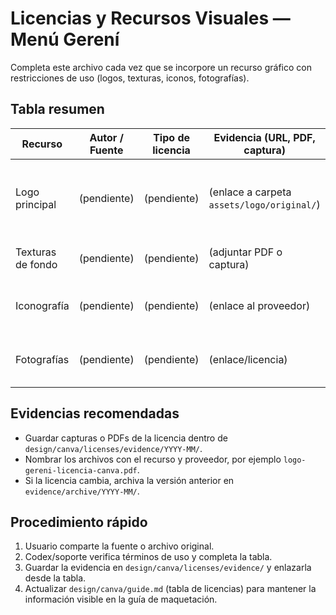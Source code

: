 # Licencias y Recursos Visuales — Menú Gerení

Completa este archivo cada vez que se incorpore un recurso gráfico con restricciones de uso (logos, texturas, iconos, fotografías).

## Tabla resumen

| Recurso | Autor / Fuente | Tipo de licencia | Evidencia (URL, PDF, captura) | Fecha de adquisición | Notas |
|---------|----------------|------------------|-------------------------------|----------------------|-------|
| Logo principal | (pendiente) | (pendiente) | (enlace a carpeta `assets/logo/original/`) | (pendiente) | Preparar versión en blanco cuando se reciba vector. |
| Texturas de fondo | (pendiente) | (pendiente) | (adjuntar PDF o captura) | (pendiente) | Confirmar uso comercial. |
| Iconografía | (pendiente) | (pendiente) | (enlace al proveedor) | (pendiente) | Detallar tamaños y colores permitidos. |
| Fotografías | (pendiente) | (pendiente) | (enlace/licencia) | (pendiente) | Especificar si requieren crédito. |

## Evidencias recomendadas
- Guardar capturas o PDFs de la licencia dentro de `design/canva/licenses/evidence/YYYY-MM/`.
- Nombrar los archivos con el recurso y proveedor, por ejemplo `logo-gereni-licencia-canva.pdf`.
- Si la licencia cambia, archiva la versión anterior en `evidence/archive/YYYY-MM/`.

## Procedimiento rápido
1. Usuario comparte la fuente o archivo original.
2. Codex/soporte verifica términos de uso y completa la tabla.
3. Guardar la evidencia en `design/canva/licenses/evidence/` y enlazarla desde la tabla.
4. Actualizar `design/canva/guide.md` (tabla de licencias) para mantener la información visible en la guía de maquetación.
